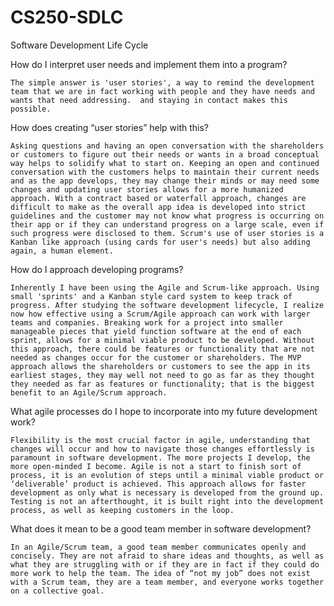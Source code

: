# CS250-SDLC 

Software Development Life Cycle 

How do I interpret user needs and implement them into a program? 

	The simple answer is 'user stories', a way to remind the development team that we are in fact working with people and they have needs and wants that need addressing.  and staying in contact makes this possible. 

How does creating “user stories” help with this? 

	Asking questions and having an open conversation with the shareholders or customers to figure out their needs or wants in a broad conceptual way helps to solidify what to start on. Keeping an open and continued conversation with the customers helps to maintain their current needs and as the app develops, they may change their minds or may need some changes and updating user stories allows for a more humanized approach. With a contract based or waterfall approach, changes are difficult to make as the overall app idea is developed into strict guidelines and the customer may not know what progress is occurring on their app or if they can understand progress on a large scale, even if such progress were disclosed to them. Scrum's use of user stories is a Kanban like approach (using cards for user's needs) but also adding again, a human element. 

How do I approach developing programs? 

	Inherently I have been using the Agile and Scrum-like approach. Using small 'sprints' and a Kanban style card system to keep track of progress. After studying the software development lifecycle, I realize now how effective using a Scrum/Agile approach can work with larger teams and companies. Breaking work for a project into smaller manageable pieces that yield function software at the end of each sprint, allows for a minimal viable product to be developed. Without this approach, there could be features or functionality that are not needed as changes occur for the customer or shareholders. The MVP approach allows the shareholders or customers to see the app in its earliest stages, they may well not need to go as far as they thought they needed as far as features or functionality; that is the biggest benefit to an Agile/Scrum approach. 

What agile processes do I hope to incorporate into my future development work? 

 	Flexibility is the most crucial factor in agile, understanding that changes will occur and how to navigate those changes effortlessly is paramount in software development. The more projects I develop, the more open-minded I become. Agile is not a start to finish sort of process, it is an evolution of steps until a minimal viable product or ‘deliverable’ product is achieved. This approach allows for faster development as only what is necessary is developed from the ground up. Testing is not an afterthought, it is built right into the development process, as well as keeping customers in the loop. 

What does it mean to be a good team member in software development? 

	In an Agile/Scrum team, a good team member communicates openly and concisely. They are not afraid to share ideas and thoughts, as well as what they are struggling with or if they are in fact if they could do more work to help the team. The idea of “not my job” does not exist with a Scrum team, they are a team member, and everyone works together on a collective goal.
